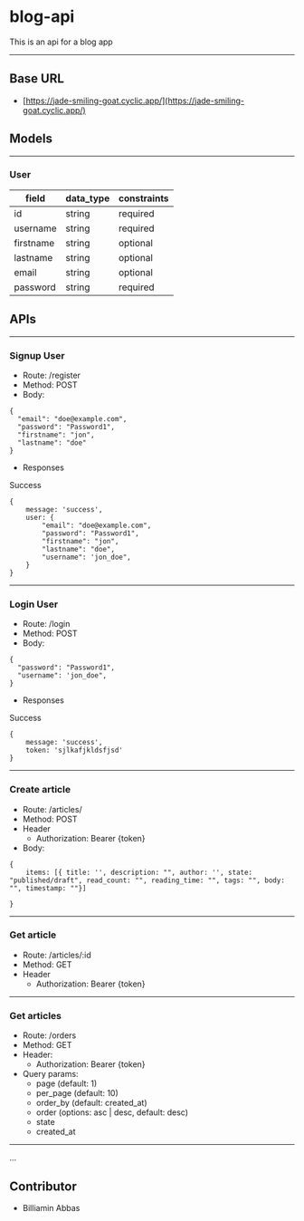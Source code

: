 # blog-api
This is an api for a blog app

---


## Base URL
- [https://jade-smiling-goat.cyclic.app/](https://jade-smiling-goat.cyclic.app/)


## Models
---

### User
| field  |  data_type | constraints  |
|---|---|---|
|  id |  string |  required |
|  username |  string |  required |
|  firstname | string  |  optional|
|  lastname  |  string |  optional  |
|  email     | string  |  optional |
|  password |   string |  required  |




## APIs
---

### Signup User

- Route: /register
- Method: POST
- Body: 
```
{
  "email": "doe@example.com",
  "password": "Password1",
  "firstname": "jon",
  "lastname": "doe"
}
```

- Responses

Success
```
{
    message: 'success',
    user: {
        "email": "doe@example.com",
        "password": "Password1",
        "firstname": "jon",
        "lastname": "doe",
        "username": 'jon_doe",
    }
}
```
---
### Login User

- Route: /login
- Method: POST
- Body: 
```
{
  "password": "Password1",
  "username": 'jon_doe",
}
```

- Responses

Success
```
{
    message: 'success',
    token: 'sjlkafjkldsfjsd'
}
```

---
### Create article

- Route: /articles/
- Method: POST
- Header
    - Authorization: Bearer {token}
- Body: 
```
{
    items: [{ title: '', description: "", author: '', state: "published/draft", read_count: "", reading_time: "", tags: "", body: "", timestamp: ""}]

}
```


---
### Get article

- Route: /articles/:id
- Method: GET
- Header
    - Authorization: Bearer {token}

---

### Get articles

- Route: /orders
- Method: GET
- Header:
    - Authorization: Bearer {token}
- Query params: 
    - page (default: 1)
    - per_page (default: 10)
    - order_by (default: created_at)
    - order (options: asc | desc, default: desc)
    - state
    - created_at

---

...

## Contributor
- Billiamin Abbas
